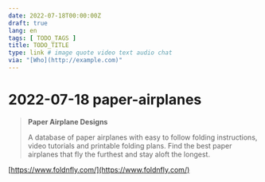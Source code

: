 ```yaml
---
date: 2022-07-18T00:00:00Z
draft: true
lang: en
tags: [ TODO_TAGS ]
title: TODO_TITLE
type: link # image quote video text audio chat
via: "[Who](http://example.com)"
---
```



# 2022-07-18 paper-airplanes


> **Paper Airplane Designs**
>
> A database of paper airplanes with easy to follow folding instructions, video tutorials and printable folding plans. Find the best paper airplanes that fly the furthest and stay aloft the longest.

[https://www.foldnfly.com/](https://www.foldnfly.com/)

